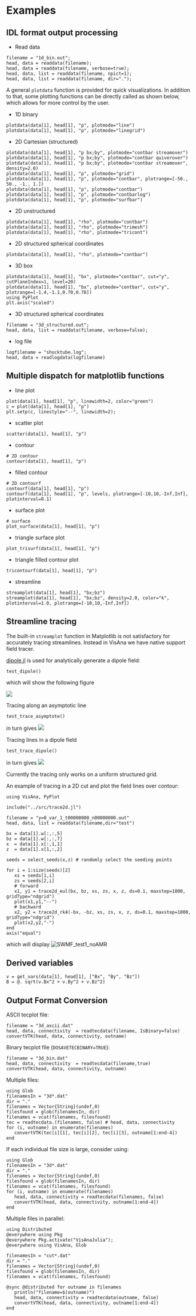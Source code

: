 # Examples

## IDL format output processing

- Read data
```
filename = "1d_bin.out";
head, data = readdata(filename);
head, data = readdata(filename, verbose=true);
head, data, list = readdata(filename, npict=1);
head, data, list = readdata(filename, dir=".");
```

A general `plotdata` function is provided for quick visualizations. In addition to that, some plotting functions can be directly called as shown below, which allows for more control by the user.

- 1D binary
```
plotdata(data[1], head[1], "p", plotmode="line")
plotdata(data[1], head[1], "p", plotmode="linegrid")
```

- 2D Cartesian (structured)
```
plotdata(data[1], head[1], "p bx;by", plotmode="contbar streamover")
plotdata(data[1], head[1], "p bx;by", plotmode="contbar quiverover")
plotdata(data[1], head[1], "p bx;by", plotmode="contbar streamover", density=2.0)
plotdata(data[1], head[1], "p", plotmode="grid")
plotdata(data[1], head[1], "p", plotmode="contbar", plotrange=[-50., 50., -1., 1.])
plotdata(data[1], head[1], "p", plotmode="contbar")
plotdata(data[1], head[1], "p", plotmode="contbarlog")
plotdata(data[1], head[1], "p", plotmode="surfbar")
```

- 2D unstructured
```
plotdata(data[1], head[1], "rho", plotmode="contbar")
plotdata(data[1], head[1], "rho", plotmode="trimesh")
plotdata(data[1], head[1], "rho", plotmode="tricont")
```

- 2D structured spherical coordinates
```
plotdata(data[1], head[1], "rho", plotmode="contbar")
```

- 3D box
```
plotdata(data[1], head[1], "bx", plotmode="contbar", cut="y", cutPlaneIndex=1, level=20)
plotdata(data[1], head[1], "bx", plotmode="contbar", cut="y", plotrange=[-1.4,-1.1,0.70,0.78])
using PyPlot
plt.axis("scaled")
```

- 3D structured spherical coordinates
```
filename = "3d_structured.out";
head, data, list = readdata(filename, verbose=false);
```

- log file
```
logfilename = "shocktube.log";
head, data = readlogdata(logfilename)
```

## Multiple dispatch for matplotlib functions
- line plot
```
plot(data[1], head[1], "p", linewidth=2, color="green")
c = plot(data[1], head[1], "p")
plt.setp(c, linestyle="--", linewidth=2);
```

- scatter plot
```
scatter(data[1], head[1], "p")
```

- contour
```
# 2D contour
contour(data[1], head[1], "p")
```

- filled contour
```
# 2D contourf
contourf(data[1], head[1], "p")
contourf(data[1], head[1], "p", levels, plotrange=[-10,10,-Inf,Inf], plotinterval=0.1)
```

- surface plot
```
# surface
plot_surface(data[1], head[1], "p")
```

- triangle surface plot
```
plot_trisurf(data[1], head[1], "p")
```

- triangle filled contour plot
```
tricontourf(data[1], head[1], "p")
```

- streamline
```
streamplot(data[1], head[1], "bx;bz")
streamplot(data[1], head[1], "bx;bz", density=2.0, color="k", plotinterval=1.0, plotrange=[-10,10,-Inf,Inf])
```

## Streamline tracing

The built-in `streamplot` function in Matplotlib is not satisfactory for accurately tracing streamlines. Instead in VisAna we have native support field tracer.

[dipole.jl](https://github.com/henry2004y/VisAnaJulia/blob/master/src/dipole.jl) is used for analytically generate a dipole field:
```
test_dipole()
```
which will show the following figure

![](../images/dipole_plot.png)

Tracing along an asymptotic line
```
test_trace_asymptote()
```
in turn gives
![](../images/trace_asymptote.png)

Tracing lines in a dipole field
```
test_trace_dipole()
```
in turn gives
![](../images/trace_dipole.png)

Currently the tracing only works on a uniform structured grid.

An example of tracing in a 2D cut and plot the field lines over contour:
```
using VisAna, PyPlot

include("../src/trace2d.jl")

filename = "y=0_var_1_t00000000_n00000000.out"
head, data, list = readdata(filename,dir="test")

bx = data[1].w[:,:,5]
bz = data[1].w[:,:,7]
x  = data[1].x[:,1,1]
z  = data[1].x[1,:,2]

seeds = select_seeds(x,z) # randomly select the seeding points

for i = 1:size(seeds)[2]
   xs = seeds[1,i]
   zs = seeds[2,i]
   # forward
   x1, y1 = trace2d_eul(bx, bz, xs, zs, x, z, ds=0.1, maxstep=1000, gridType="ndgrid")
   plot(x1,y1,"--")
   # backward
   x2, y2 = trace2d_rk4(-bx, -bz, xs, zs, x, z, ds=0.1, maxstep=1000, gridType="ndgrid")
   plot(x2,y2,"-")
end
axis("equal")
```
which will display
![SWMF_test1_noAMR](../images/BxBz_y0cut.png)

## Derived variables
```
v = get_vars(data[1], head[1], ["Bx", "By", "Bz"])
B = @. sqrt(v.Bx^2 + v.By^2 + v.Bz^2)
```

## Output Format Conversion
ASCII tecplot file:
```
filename = "3d_ascii.dat"
head, data, connectivity  = readtecdata(filename, IsBinary=false)
convertVTK(head, data, connectivity, outname)
```

Binary tecplot file (`DOSAVETECBINARY=TRUE`):
```
filename = "3d_bin.dat"
head, data, connectivity  = readtecdata(filename,true)
convertVTK(head, data, connectivity, outname)
```

Multiple files:
```
using Glob
filenamesIn = "3d*.dat"
dir = "."
filenames = Vector{String}(undef,0)
filesfound = glob(filenamesIn, dir)
filenames = vcat(filenames, filesfound)
tec = readtecdata.(filenames, false) # head, data, connectivity
for (i, outname) in enumerate(filenames)
   convertVTK(tec[i][1], tec[i][2], tec[i][3], outname[1:end-4])
end
```

If each individual file size is large, consider using:
```
using Glob
filenamesIn = "3d*.dat"
dir = "."
filenames = Vector{String}(undef,0)
filesfound = glob(filenamesIn, dir)
filenames = vcat(filenames, filesfound)
for (i, outname) in enumerate(filenames)
   head, data, connectivity = readtecdata(filenames, false)
   convertVTK(head, data, connectivity, outname[1:end-4])
end
```

Multiple files in parallel:
```
using Distributed
@everywhere using Pkg
@everywhere Pkg.activate("VisAnaJulia");
@everywhere using VisAna, Glob

filenamesIn = "cut*.dat"
dir = "."
filenames = Vector{String}(undef,0)
filesfound = glob(filenamesIn, dir)
filenames = vcat(filenames, filesfound)

@sync @distributed for outname in filenames
   println("filename=$(outname)")
   head, data, connectivity = readtecdata(outname, false)
   convertVTK(head, data, connectivity, outname[1:end-4])
end
```
